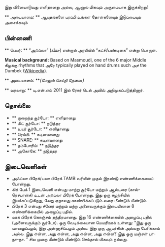 இது விளையாடுவது எளிதானது அல்ல, ஆனால் மிகவும் அருமையாக இருக்கிறது!

** அடையாளம்: ** ஆயுதங்களை பரப்பி உங்கள் தோள்களையும் இடுப்பையும் அசைக்கவும்

## பின்னணி

** பெயர்: ** “அஃப்லா” (حفلة) என்றால் அரபியில் “கட்சி/பண்டிகை” என்று பொருள்.

**Musical background:** Based on Masmoudi, one of the 6 major Middle கிழக்கு
rhythms that அரே typically played on hand drums such அச் the Dumbek
([Wikipedia](https://en.wikipedia.org/wiki/Dumbek_rhythms)).

** அடையாளம்: ***(மேலும் செய்தி தேவை.)*

** வரலாறு: ** டி.என்.எம் 2011 இல் ரோர் டெல் அவிவ் அறிமுகப்படுத்தினார்.

## தொல்லை

* ** குறைந்த சூர்டோ: ** எளிதானது
* ** மிட் சூர்டோ: ** நடுத்தர
* ** உயர் சூர்டோ: ** எளிதானது
* ** ரெய்பி: ** கடினமானது
* ** SNARE: ** கடினமானது
* ** தம்போரிம்: ** நடுத்தர
* ** அகோகே: ** நடுத்தர

## இடைவெளிகள்

* அஃப்லா பிரேக்/யலா பிரேக் TAMB வரியின் முதல் இரண்டு எண்ணிக்கையைப் போன்றது.
* கிக் பேக் 1 இடைவெளி என்பது மாற்று சூர்டோ மற்றும் ஆல்டரை (கால்-ரெச்பான்ச்) உடன்
  அஃப்லா பிரேக் போன்றது. இது ஒரு சுழற்சியில் இயக்கப்படுகிறது, வேறு ஏதாவது
  காண்பிக்கப்படும் வரை மீண்டும் மீண்டும்.
* பிரேக் 3 என்பது ச்னேர் மற்றும் மற்ற அனைவருக்கும் இடையிலான 8 எண்ணிக்கையில்
  அழைப்பு பதில்.
* ஊக் பிரேக் கொஞ்சம் தந்திரமானது. இது 16 எண்ணிக்கையில் அழைப்பு பதில்
  (அனைவருக்கும் சூர்டோ). ஒரு வேடிக்கையான மெமரிஊக் உள்ளது: “இது ஒரு வாழைப்பழம்,
  இது அன்னாசிப்பழம் அல்ல. இது ஒரு ஆபர்கின் அல்லது பேரிக்காய் அல்ல. இது என்ன, அது
  என்ன, அது என்ன, அது என்ன? இது ஒரு மஞ்சள் பா-நா-நா. ” சில முறை மீண்டும்
  மீண்டும் செய்தால் மிகவும் நல்லது.
